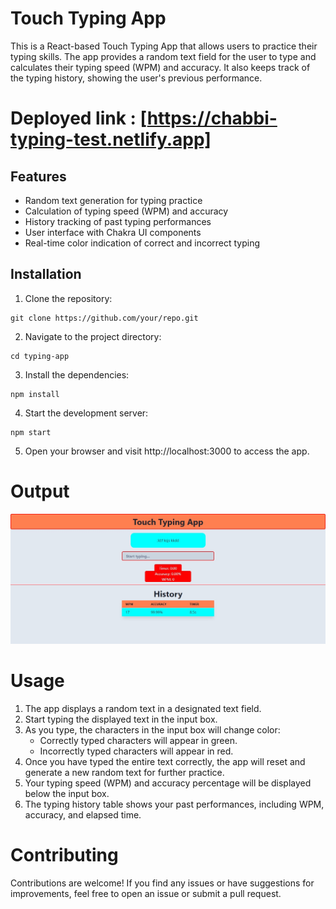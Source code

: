 # Touch Typing App

This is a React-based Touch Typing App that allows users to practice their typing skills. The app provides a random text field for the user to type and calculates their typing speed (WPM) and accuracy. It also keeps track of the typing history, showing the user's previous performance.

# Deployed link : [https://chabbi-typing-test.netlify.app]

## Features

- Random text generation for typing practice
- Calculation of typing speed (WPM) and accuracy
- History tracking of past typing performances
- User interface with Chakra UI components
- Real-time color indication of correct and incorrect typing

## Installation

1. Clone the repository:

```shell
git clone https://github.com/your/repo.git

```

2. Navigate to the project directory:

```shell
cd typing-app
```
3. Install the dependencies:

```shell
npm install

```

4. Start the development server:

```shell
npm start
```

5. Open your browser and visit http://localhost:3000 to access the app.

# Output

<img src ="./image/output.jpg" alt="output" />


# Usage
1. The app displays a random text in a designated text field.
2. Start typing the displayed text in the input box.
3. As you type, the characters in the input box will change color:
   * Correctly typed characters will appear in green.
   * Incorrectly typed characters will appear in red.
4. Once you have typed the entire text correctly, the app will reset and generate a new random text for further practice.
5. Your typing speed (WPM) and accuracy percentage will be displayed below the input box.
6. The typing history table shows your past performances, including WPM, accuracy, and elapsed time.

# Contributing
Contributions are welcome! If you find any issues or have suggestions for improvements, feel free to open an issue or submit a pull request.

